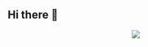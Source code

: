 ## Hi there 👋
<p align="center">
  <img src="https://api.boot.dev/v1/users/public/d658aac9-7865-4b7a-8849-cee7f429bf64/thumbnail" >
</p>
<!--
**kaedelily/kaedelily** is a ✨ _special_ ✨ repository because its `README.md` (this file) appears on your GitHub profile.

Here are some ideas to get you started:

- 🔭 I’m currently working on ...
- 🌱 I’m currently learning ...
- 👯 I’m looking to collaborate on ...
- 🤔 I’m looking for help with ...
- 💬 Ask me about ...
- 📫 How to reach me: ...
- 😄 Pronouns: ...
- ⚡ Fun fact: ...
-->
